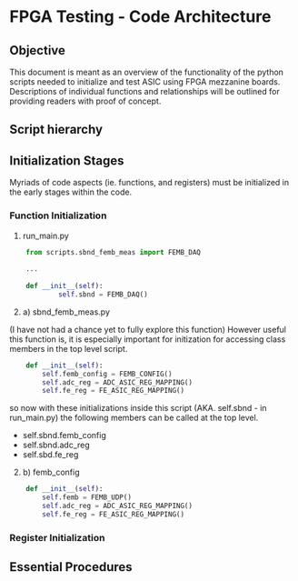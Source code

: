 # FPGA Testing - Code Architecture

## Objective

This document is meant as an overview of the functionality of the python scripts needed to initialize and test ASIC using FPGA mezzanine boards. Descriptions of individual functions and relationships will be outlined for providing readers with proof of concept.

## Script hierarchy


## Initialization Stages 

Myriads of code aspects (ie. functions, and registers) must be initialized in the early stages within the code.

### Function Initialization
1. run_main.py
```python
    from scripts.sbnd_femb_meas import FEMB_DAQ
    
    ...
    
    def __init__(self):
            self.sbnd = FEMB_DAQ()
```
2. a) sbnd_femb_meas.py

(I have not had a chance yet to fully explore this function) However useful this function is, it is especially important for initization for accessing class members in the top level script. 

```python
    def __init__(self):
        self.femb_config = FEMB_CONFIG()
        self.adc_reg = ADC_ASIC_REG_MAPPING()
        self.fe_reg = FE_ASIC_REG_MAPPING() 
```

so now with these initializations inside this script (AKA. self.sbnd  - in run_main.py) the following members can be called at the top level.

+ self.sbnd.femb_config
+ self.sbnd.adc_reg
+ self.sbd.fe_reg

2. b) femb_config

```python
    def __init__(self):
        self.femb = FEMB_UDP()
        self.adc_reg = ADC_ASIC_REG_MAPPING()
        self.fe_reg = FE_ASIC_REG_MAPPING() 
```
### Register Initialization

## Essential Procedures







